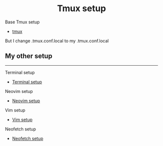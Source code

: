 <h1 align="center">Tmux setup</h1>

Base Tmux setup
- [tmux](https://github.com/gpakosz/.tmux)

But I change .tmux.conf.local to my .tmux.conf.local

## My other setup
----------
Terminal setup
- [Terminal setup](https://github.com/Khalchenkov/terminal-setup)

Neovim setup
- [Neovim setup](https://github.com/Khalchenkov/neovim-config)

Vim setup
- [Vim setup](https://github.com/Khalchenkov/vim-config)

Neofetch setup
- [Neofetch setup](https://github.com/Khalchenkov/neofetch-config)

